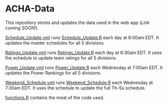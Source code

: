# ACHA-Data
This repository stores and updates the data used in the web app (*Link coming SOON!*). 

[Schedule_Update.yml](https://github.com/ALempia/ACHA-Data/blob/main/.github/workflows/Schedule_Update.yml) runs [Schedule_Update.R](https://github.com/ALempia/ACHA-Data/blob/main/Schedule_Update.R) each day at 6:00am EDT. It updates the master schedules for all 5 divisions.

[Ratings_Update.yml](https://github.com/ALempia/ACHA-Data/blob/main/.github/workflows/Ratings_Update.yml) runs [Ratings_Update.R](https://github.com/ALempia/ACHA-Data/blob/main/Ratings_Update.R) each day at 6:30am EDT. It uses the schedule to update team ratings for all 5 divisions.

[Power_Update.yml](https://github.com/ALempia/ACHA-Data/blob/main/.github/workflows/Power_Update.yml) runs [Power_Update.R](https://github.com/ALempia/ACHA-Data/blob/main/Power_Update.R) each Wednesday at 7:00am EDT. It updates the Power Rankings for all 5 divisions.

[Weekend_Schedule.yml](https://github.com/ALempia/ACHA-Data/blob/main/.github/workflows/Weekend_Schedule.yml) runs [Weekend_Schedule.R](https://github.com/ALempia/ACHA-Data/blob/main/Weekend_Schedule.R) each Wednesday at 7:30am EDT. It uses the schedule to update the full Th-Su schedule.

[functions.R](https://github.com/ALempia/ACHA-Data/blob/main/functions.R) contains the meat of the code used. 
